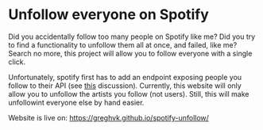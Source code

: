 # Unfollow everyone on Spotify

Did you accidentally follow too many people on Spotify like me? Did you try to find a functionality to unfollow them all at once, and failed, like me?
Search no more, this project will allow you to follow everyone with a single click.

Unfortunately, spotify first has to add an endpoint exposing people you follow to their API (see [this](https://github.com/spotify/web-api/issues/4) discussion).
Currently, this website will only allow you to unfollow the artists you follow (not users). Still, this will make unfollowint everyone else by hand easier.

Website is live on: https://greghvk.github.io/spotify-unfollow/
